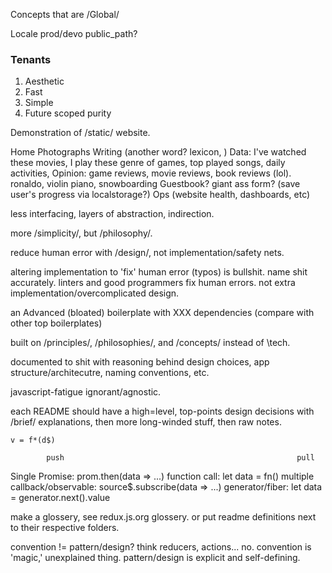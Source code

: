 
Concepts that are /Global/

Locale
prod/devo
public_path?



### Tenants
1. Aesthetic
5. Fast
3. Simple
4. Future
scoped
purity


Demonstration of /static/ website.


Home
Photographs
Writing (another word? lexicon, )
Data: I've watched these movies, I play these genre of games, top played songs, daily activities,
Opinion: game reviews, movie reviews, book reviews (lol). ronaldo, violin piano, snowboarding
Guestbook? giant ass form? (save user's progress via localstorage?)
Ops (website health, dashboards, etc)




less interfacing, layers of abstraction, indirection.

more /simplicity/, but /philosophy/.


reduce human error with /design/, not implementation/safety nets.

altering implementation to 'fix' human error (typos) is bullshit. name shit accurately. linters and good programmers fix human errors. not extra implementation/overcomplicated design.



an Advanced (bloated) boilerplate with XXX dependencies (compare with other top boilerplates)

built on /principles/, /philosophies/, and /concepts/ instead of \tech\.

documented to shit with reasoning behind design choices, app structure/architecutre, naming conventions, etc.

javascript-fatigue ignorant/agnostic.









each README should have a high=level, top-points design decisions with /brief/ explanations, then more long-winded stuff, then raw notes.









```
v = f*(d$)
```



			push													pull
Single		Promise: prom.then(data => ...)							function call: let data = fn()
multiple	callback/observable: source$.subscribe(data => ...)		generator/fiber: let data = generator.next().value








make a glossery, see redux.js.org glossery. or put readme definitions next to their respective folders.








convention != pattern/design? think reducers, actions...
no. convention is 'magic,' unexplained thing. pattern/design is explicit and self-defining.





